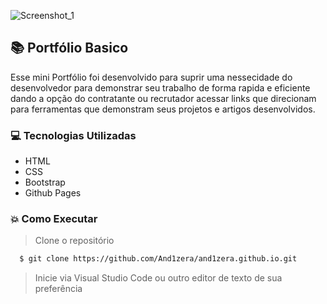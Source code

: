 ![Screenshot_1](https://user-images.githubusercontent.com/59872272/92759369-0b4c8780-f366-11ea-9d1d-4eac243bfcea.png)

## 📚 Portfólio Basico

Esse mini Portfólio foi desenvolvido para suprir uma nessecidade do desenvolvedor para demonstrar seu trabalho de forma rapida e eficiente dando a opção do contratante ou recrutador acessar links que direcionam para ferramentas que demonstram seus projetos e artigos desenvolvidos.

### 💻 Tecnologias Utilizadas

- HTML
- CSS
- Bootstrap
- Github Pages

### :boom: Como Executar
> Clone o repositório
```sh
  $ git clone https://github.com/And1zera/and1zera.github.io.git
```
> Inicie via Visual Studio Code ou outro editor de texto de sua preferência
